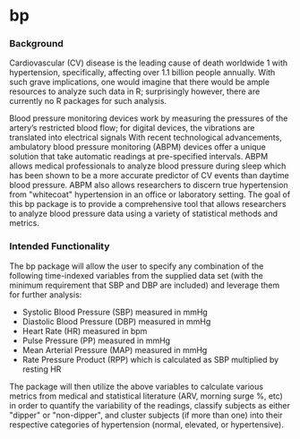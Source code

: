 # bp

### Background
Cardiovascular (CV) disease is the leading cause of death worldwide 1 with hypertension, specifically, affecting over 1.1 billion people annually. With such grave implications, one would imagine that there would be ample resources to analyze such data in R; surprisingly however, there are currently no R packages for such analysis. 

Blood pressure monitoring devices work by measuring the pressures of the artery’s restricted blood flow; for digital devices, the vibrations are translated into electrical signals With recent technological advancements, ambulatory blood pressure monitoring (ABPM) devices offer a unique solution that take automatic readings at pre-specified intervals. ABPM allows medical professionals to analyze blood pressure during sleep which has been shown to be a more accurate predictor of CV events than daytime blood pressure. ABPM also allows researchers to discern true hypertension from "whitecoat" hypertension in an office or laboratory setting. The goal of this bp package is to provide a comprehensive tool that allows researchers to analyze blood pressure data using a variety of statistical methods and metrics.

### Intended Functionality
The bp package will allow the user to specify any combination of the following time-indexed variables from the supplied data set (with the minimum requirement that SBP and DBP are included) and leverage them for further analysis:
* Systolic Blood Pressure (SBP) measured in mmHg
* Diastolic Blood Pressure (DBP) measured in mmHg
* Heart Rate (HR) measured in bpm
* Pulse Pressure (PP) measured in mmHg
* Mean Arterial Pressure (MAP) measured in mmHg
* Rate Pressure Product (RPP) which is calculated as SBP multiplied by resting HR

The package will then utilize the above variables to calculate various metrics from medical and statistical literature (ARV, morning surge %, etc) in order to quantify the variability of the readings, classify subjects as either "dipper" or "non-dipper", and cluster subjects (if more than one) into their respective categories of hypertension (normal, elevated, or hypertensive).
